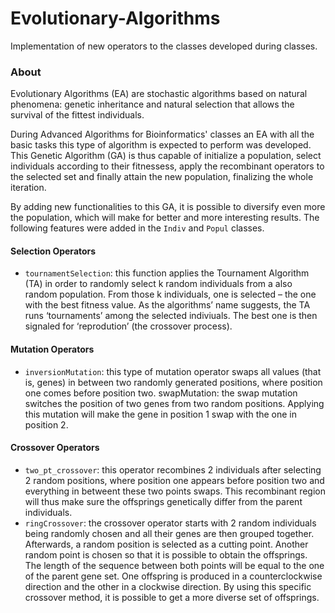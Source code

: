 # Evolutionary-Algorithms
Implementation of new operators to the classes developed during classes.

### About
Evolutionary Algorithms (EA) are stochastic algorithms based on natural phenomena: genetic inheritance and natural selection that allows the survival of the fittest individuals.

During Advanced Algorithms for Bioinformatics' classes an EA with all the basic tasks this type of algorithm is expected to perform was developed. This Genetic Algorithm (GA) is thus capable of initialize a population, select individuals according to their fitnessess, apply the recombinant operators to the selected set and finally attain the new population, finalizing the whole iteration. 

By adding new functionalities to this GA, it is possible to diversify even more the population, which will make for better and more interesting results. The following features were added in the ```Indiv``` and ```Popul``` classes.

#### Selection Operators

- ```tournamentSelection```: this function applies the Tournament Algorithm (TA) in order to randomly select k random individuals from a also random population. From those k individuals, one is selected – the one with the best fitness value. As the algorithms’ name suggests, the  TA runs ‘tournaments’ among the selected indiviuals. The best one is then signaled for ‘reprodution’ (the crossover process).

#### Mutation Operators
- ```inversionMutation```: this type of mutation operator swaps all values (that is, genes) in between two randomly generated positions, where position one comes before position two.
swapMutation: the swap mutation switches the position of two genes from two random positions. Applying this mutation will make the gene in position 1 swap with the one in position 2.

#### Crossover Operators
- ```two_pt_crossover```: this operator recombines 2 individuals after selecting 2 random positions, where position  one appears before position two and everything in betweent these two points swaps. This recombinant region will thus make sure the offsprings genetically differ from the parent individuals.
- ```ringCrossover```: the crossover operator starts with 2 random individuals being randomly chosen and all their genes are then grouped together. Afterwards, a random position is selected as a cutting point.  Another random point is chosen so that it is possible to obtain the offsprings. The length of the sequence between both points will be equal to the one of the parent gene set.  One offspring is produced in a counterclockwise direction and the other in a clockwise direction. By using this specific crossover method, it is possible to get a more diverse set of offsprings.


